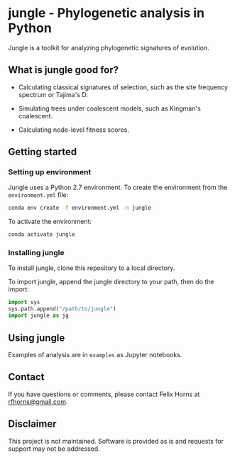 # jungle - Phylogenetic analysis in Python

Jungle is a toolkit for analyzing phylogenetic signatures of evolution.


## What is jungle good for?

- Calculating classical signatures of selection, such as the site frequency spectrum or Tajima's D.

- Simulating trees under coalescent models, such as Kingman's coalescent.

- Calculating node-level fitness scores.


## Getting started

### Setting up environment

Jungle uses a Python 2.7 environment. To create the environment from the `environment.yml` file:

```bash
conda env create -f environment.yml -n jungle
```

To activate the environment:

```bash
conda activate jungle
```

### Installing jungle

To install jungle, clone this repository to a local directory.

To import jungle, append the jungle directory to your path, then do the import:

```python
import sys
sys.path.append("/path/to/jungle")
import jungle as jg
```

## Using jungle

Examples of analysis are in `examples` as Jupyter notebooks.

## Contact
If you have questions or comments, please contact Felix Horns at <rfhorns@gmail.com>.

## Disclaimer
This project is not maintained. Software is provided as is and requests for support may not be addressed.
